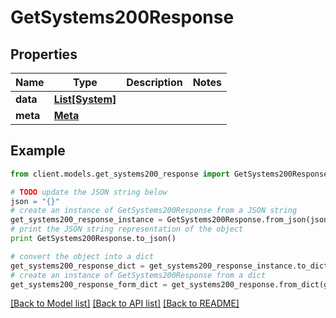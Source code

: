 # GetSystems200Response



## Properties

Name | Type | Description | Notes
------------ | ------------- | ------------- | -------------
**data** | [**List[System]**](System.md) |  | 
**meta** | [**Meta**](Meta.md) |  | 

## Example

```python
from client.models.get_systems200_response import GetSystems200Response

# TODO update the JSON string below
json = "{}"
# create an instance of GetSystems200Response from a JSON string
get_systems200_response_instance = GetSystems200Response.from_json(json)
# print the JSON string representation of the object
print GetSystems200Response.to_json()

# convert the object into a dict
get_systems200_response_dict = get_systems200_response_instance.to_dict()
# create an instance of GetSystems200Response from a dict
get_systems200_response_form_dict = get_systems200_response.from_dict(get_systems200_response_dict)
```
[[Back to Model list]](../README.md#documentation-for-models) [[Back to API list]](../README.md#documentation-for-api-endpoints) [[Back to README]](../README.md)


